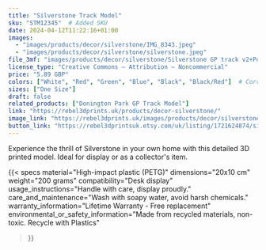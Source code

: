 ```yaml
---
title: "Silverstone Track Model"
sku: "STM12345"  # Added SKU
date: 2024-04-12T11:22:16+01:00
images:
  - "images/products/decor/silverstone/IMG_8343.jpeg"
  - "images/products/decor/silverstone/silverstone.jpeg"
file_3mf: "images/products/decor/silverstone/Silverstone GP track v2+Podium-Multicolor.3mf"
license_type: "Creative Commons — Attribution — Noncommercial"
price: "5.89 GBP"
colors: ["White", "Red", "Green", "Blue", "Black", "Black/Red"]  # Corrected color formatting
sizes: ["One Size"]
draft: false
related_products: ["Donington Park GP Track Model"]
link: "https://rebel3dprints.uk/products/decor-silverstone/"
image_link: "https://rebel3dprints.uk/images/products/decor/silverstone/silverstone.jpeg"
button_link: "https://rebel3dprintsuk.etsy.com/uk/listing/1721624874/silverstone-race-track-scale-model-with"
---
```

Experience the thrill of Silverstone in your own home with this detailed 3D printed model. Ideal for display or as a collector's item.

{{< specs
    material="High-impact plastic (PETG)"
    dimensions="20x10 cm"
    weight="200 grams"
    compatibility="Desk display"
    usage_instructions="Handle with care, display proudly."
    care_and_maintenance="Wash with soapy water, avoid harsh chemicals."
    warranty_information="Lifetime Warranty - Free replacement"
    environmental_or_safety_information="Made from recycled materials, non-toxic. Recycle with Plastics"
>}}
